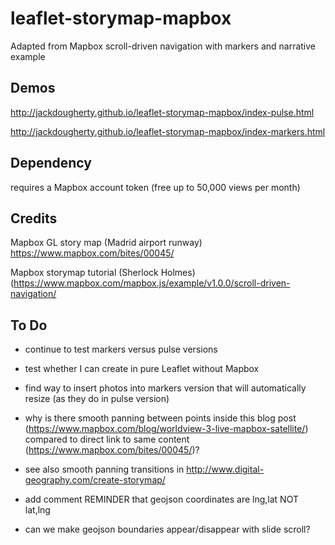 # leaflet-storymap-mapbox
Adapted from Mapbox scroll-driven navigation with markers and narrative example

## Demos
http://jackdougherty.github.io/leaflet-storymap-mapbox/index-pulse.html

http://jackdougherty.github.io/leaflet-storymap-mapbox/index-markers.html

## Dependency
requires a Mapbox account token (free up to 50,000 views per month)

## Credits
Mapbox GL story map (Madrid airport runway) https://www.mapbox.com/bites/00045/

Mapbox storymap tutorial (Sherlock Holmes) (https://www.mapbox.com/mapbox.js/example/v1.0.0/scroll-driven-navigation/

## To Do
- continue to test markers versus pulse versions
- test whether I can create in pure Leaflet without Mapbox
- find way to insert photos into markers version that will automatically resize (as they do in pulse version)
- why is there smooth panning between points inside this blog post (https://www.mapbox.com/blog/worldview-3-live-mapbox-satellite/) compared to direct link to same content (https://www.mapbox.com/bites/00045/)?
- see also smooth panning transitions in http://www.digital-geography.com/create-storymap/

- add comment REMINDER that geojson coordinates are lng,lat NOT lat,lng
- can we make geojson boundaries appear/disappear with slide scroll?
